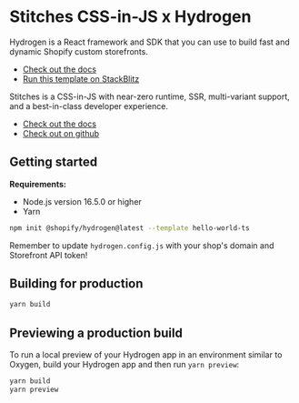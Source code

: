 # Stitches CSS-in-JS x Hydrogen

Hydrogen is a React framework and SDK that you can use to build fast and dynamic Shopify custom storefronts.
- [Check out the docs](https://shopify.dev/custom-storefronts/hydrogen)
- [Run this template on StackBlitz](https://stackblitz.com/github/Shopify/hydrogen/tree/stackblitz/templates/hello-world-js)

Stitches is a CSS-in-JS with near-zero runtime, SSR, multi-variant support, and a best-in-class developer experience.

- [Check out the docs](https://stitches.dev/docs/installation)
- [Check out on github](https://github.com/stitchesjs/stitches)

## Getting started

**Requirements:**

- Node.js version 16.5.0 or higher
- Yarn

```bash
npm init @shopify/hydrogen@latest --template hello-world-ts
```

Remember to update `hydrogen.config.js` with your shop's domain and Storefront API token!

## Building for production

```bash
yarn build
```

## Previewing a production build

To run a local preview of your Hydrogen app in an environment similar to Oxygen, build your Hydrogen app and then run `yarn preview`:

```bash
yarn build
yarn preview
```

